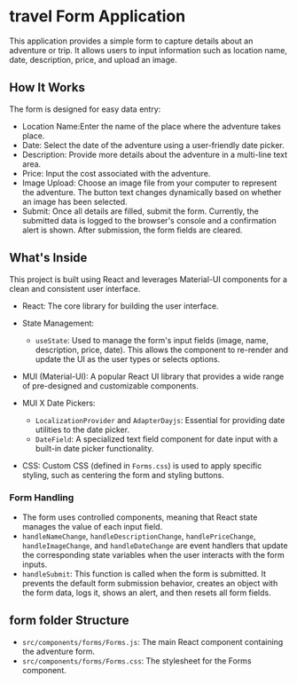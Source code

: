 # travel Form Application

This application provides a simple form to capture details about an adventure or trip. It allows users to input information such as location name, date, description, price, and upload an image.

## How It Works

The form is designed for easy data entry:

-   Location Name:Enter the name of the place where the adventure takes place.
-   Date: Select the date of the adventure using a user-friendly date picker.
-   Description: Provide more details about the adventure in a multi-line text area.
-   Price: Input the cost associated with the adventure.
-   Image Upload: Choose an image file from your computer to represent the adventure. The button text changes dynamically based on whether an image has been selected.
-   Submit: Once all details are filled, submit the form. Currently, the submitted data is logged to the browser's console and a confirmation alert is shown. After submission, the form fields are cleared.

## What's Inside

This project is built using React and leverages Material-UI components for a clean and consistent user interface.

- React: The core library for building the user interface.
- State Management:
    - `useState`: Used to manage the form's input fields (image, name, description, price, date). This allows the component to re-render and update the UI as the user types or selects options.
-   MUI (Material-UI): A popular React UI library that provides a wide range of pre-designed and customizable components.

-   MUI X Date Pickers:
    - `LocalizationProvider` and `AdapterDayjs`: Essential for providing date utilities to the date picker.
    - `DateField`: A specialized text field component for date input with a built-in date picker functionality.
-   CSS: Custom CSS (defined in `Forms.css`) is used to apply specific styling, such as centering the form and styling buttons.

### Form Handling

-   The form uses controlled components, meaning that React state manages the value of each input field.
-   `handleNameChange`, `handleDescriptionChange`, `handlePriceChange`, `handleImageChange`, and `handleDateChange` are event handlers that update the corresponding state variables when the user interacts with the form inputs.
-   `handleSubmit`: This function is called when the form is submitted. It prevents the default form submission behavior, creates an object with the form data, logs it, shows an alert, and then resets all form fields.

## form folder Structure

- `src/components/forms/Forms.js`: The main React component containing the adventure form.
- `src/components/forms/Forms.css`: The stylesheet for the Forms component.
